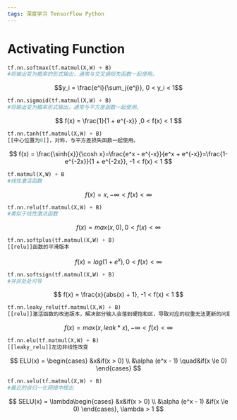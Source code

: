 ```yaml
---
tags: 深度学习 TensorFlow Python
---
```

# Activating Function

```python
tf.nn.softmax(tf.matmul(X,W) + B)  
#将输出变为概率的形式输出，通常与交叉熵损失函数一起使用。
```

$$y_i = \frac{e^i}{\sum_j{e^j}}, 0 < y_i < 1$$

```python
tf.nn.sigmoid(tf.matmul(X,W) + B)  
#将输出变为概率形式输出，通常与平方差函数一起使用。
```

$$
f(x) = \frac{1}{1 + e^{-x}} ,0 < f(x) < 1
$$

```python
tf.nn.tanh(tf.matmul(X,W) + B)  
[[中心位置为0]]，对称，与平方差损失函数一起使用。
```

$$
f(x) = \frac{\sinh{x}}{\cosh x}=\frac{e^x - e^{-x}}{e^x + e^{-x}}=\frac{1-e^{-2x}}{1 + e^{-2x}}, -1 < f(x) < 1
$$

```python
tf.matmul(X,W) + B  
#线性激活函数
```

$$
f(x) = x , -\infty < f(x) < \infty
$$

```python
tf.nn.relu(tf.matmul(X,W) + B)  
#类似于线性激活函数
```

$$
f(x) = max(x, 0),0 < f(x) < \infty
$$

```python
tf.nn.softplus(tf.matmul(X,W) + B)  
[[relu]]函数的平滑版本
```

$$
f(x) = log(1 + e^x),0 < f(x) < \infty
$$

```python
tf.nn.softsign(tf.matmul(X,W) + B) 
#并非处处可导
```

$$
f(x) = \frac{x}{abs(x) + 1}, -1 < f(x) < 1
$$

```python
tf.nn.leaky_relu(tf.matmul(X,W) + B)  
[[relu]]激活函数的改进版本，解决部分输入会落到硬饱和区，导致对应的权重无法更新的问题
```

$$
f(x) = max(x, leak*x), -\infty < f(x) < \infty
$$

```python
tf.nn.elu(tf.matmul(X,W) + B)  
[[leaky_relu]]左边非线性改变
```

$$
ELU(x) = \begin{cases}
&x&if(x > 0) \\
&\alpha (e^x - 1) \quad&if(x \le 0)
\end{cases}
$$

```python
tf.nn.selu(tf.matmul(X,W) + B) 
#最近的自归一化网络中提出
```

$$
SELU(x) = \lambda\begin{cases}
&x&if(x > 0) \\
&\alpha (e^x - 1) &if(x \le 0)
\end{cases}, \lambda > 1
$$